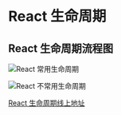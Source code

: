 # React 生命周期

## React 生命周期流程图

![React 常用生命周期](/images/react/10.png)

![React 不常用生命周期](/images/react/11.png)

[React 生命周期线上地址](https://projects.wojtekmaj.pl/react-lifecycle-methods-diagram/)
